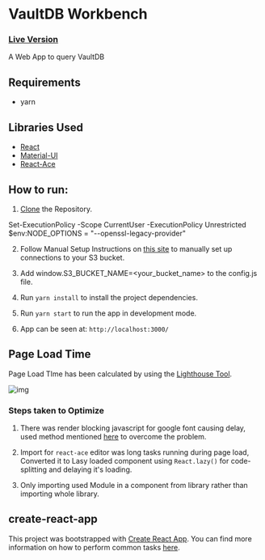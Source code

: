 # VaultDB Workbench

### [Live Version](http://vaultdb-hosted-content.s3-website.us-east-2.amazonaws.com/workbench/)

A Web App to query VaultDB

## Requirements

- yarn

## Libraries Used

- [React](https://reactjs.org/)
- [Material-UI](https://material-ui.com/)
- [React-Ace](https://github.com/securingsincity/react-ace)

## How to run:

1. [Clone](https://github.com/vaultdbai/workbench.git) the Repository.

Set-ExecutionPolicy -Scope CurrentUser -ExecutionPolicy Unrestricted
$env:NODE_OPTIONS = "--openssl-legacy-provider"

2. Follow Manual Setup Instructions on [this site](https://docs.amplify.aws/lib/storage/getting-started/q/platform/js/#manual-setup-import-storage-bucket) to manually set up connections to your S3 bucket.

3. Add window.S3_BUCKET_NAME=<your_bucket_name> to the config.js file.

4. Run `yarn install` to install the project dependencies.

5. Run `yarn start` to run the app in development mode.

6. App can be seen at: `http://localhost:3000/`

## Page Load Time

Page Load TIme has been calculated by using the [Lighthouse Tool](https://developers.google.com/web/tools/lighthouse).

![img](https://user-images.githubusercontent.com/16102594/121433865-29e5ba80-c99a-11eb-84de-9043ecffc072.png)

### Steps taken to Optimize

1. There was render blocking javascript for google font causing delay, used method mentioned [here](https://pagespeedchecklist.com/asynchronous-google-fonts) to overcome the problem.

2. Import for `react-ace` editor was long tasks running during page load, Converted it to Lasy loaded component using `React.lazy()` for code-splitting and delaying it's loading.

3. Only importing used Module in a component from library rather than importing whole library.

## create-react-app

This project was bootstrapped with [Create React App](https://github.com/facebookincubator/create-react-app). You can find more information on how to perform common tasks [here](https://github.com/facebook/create-react-app/blob/master/packages/cra-template/template/README.md).
